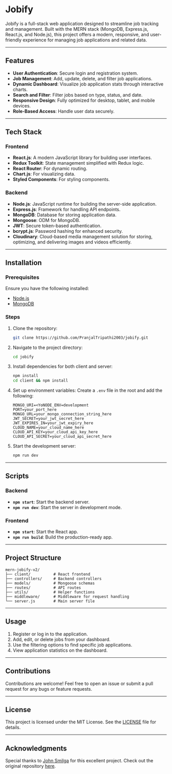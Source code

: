 # Jobify 

Jobify is a full-stack web application designed to streamline job tracking and management. Built with the MERN stack (MongoDB, Express.js, React.js, and Node.js), this project offers a modern, responsive, and user-friendly experience for managing job applications and related data.

---

## Features

- **User Authentication**: Secure login and registration system.
- **Job Management**: Add, update, delete, and filter job applications.
- **Dynamic Dashboard**: Visualize job application stats through interactive charts.
- **Search and Filter**: Filter jobs based on type, status, and date.
- **Responsive Design**: Fully optimized for desktop, tablet, and mobile devices.
- **Role-Based Access**: Handle user data securely.

---

## Tech Stack

### Frontend
- **React.js**: A modern JavaScript library for building user interfaces.
- **Redux Toolkit**: State management simplified with Redux logic.
- **React Router**: For dynamic routing.
- **Chart.js**: For visualizing data.
- **Styled Components**: For styling components.

### Backend
- **Node.js**: JavaScript runtime for building the server-side application.
- **Express.js**: Framework for handling API endpoints.
- **MongoDB**: Database for storing application data.
- **Mongoose**: ODM for MongoDB.
- **JWT**: Secure token-based authentication.
- **bcrypt.js**: Password hashing for enhanced security.
- **Cloudinary**: Cloud-based media management solution for storing, optimizing, and delivering images and videos efficiently.

---

## Installation

### Prerequisites
Ensure you have the following installed:
- [Node.js](https://nodejs.org/)
- [MongoDB](https://www.mongodb.com/)

### Steps
1. Clone the repository:
   ```bash
   git clone https://github.com/PranjalTripathi2003/jobify.git
   ```
2. Navigate to the project directory:
   ```bash
   cd jobify
   ```
3. Install dependencies for both client and server:
   ```bash
   npm install
   cd client && npm install
   ```
4. Set up environment variables:
   Create a `.env` file in the root and add the following:
   ```env
   MONGO_URI=<YoNODE_ENV=development
   PORT=your_port_here
   MONGO_URL=your_mongo_connection_string_here
   JWT_SECRET=your_jwt_secret_here
   JWT_EXPIRES_IN=your_jwt_expiry_here
   CLOUD_NAME=your_cloud_name_here
   CLOUD_API_KEY=your_cloud_api_key_here
   CLOUD_API_SECRET=your_cloud_api_secret_here

   ```
5. Start the development server:
   ```bash
   npm run dev
   ```

---

## Scripts

### Backend
- **`npm start`**: Start the backend server.
- **`npm run dev`**: Start the server in development mode.

### Frontend
- **`npm start`**: Start the React app.
- **`npm run build`**: Build the production-ready app.

---

## Project Structure

```
mern-jobify-v2/
├── client/          # React frontend
├── controllers/     # Backend controllers
├── models/          # Mongoose schemas
├── routes/          # API routes
├── utils/           # Helper functions
├── middleware/      # Middleware for request handling
└── server.js        # Main server file
```

---

## Usage
1. Register or log in to the application.
2. Add, edit, or delete jobs from your dashboard.
3. Use the filtering options to find specific job applications.
4. View application statistics on the dashboard.

---

## Contributions
Contributions are welcome! Feel free to open an issue or submit a pull request for any bugs or feature requests.

---

## License
This project is licensed under the MIT License. See the [LICENSE](LICENSE) file for details.

---

## Acknowledgments
Special thanks to [John Smilga](https://github.com/john-smilga) for this excellent project. Check out the original repository [here](https://github.com/john-smilga/mern-jobify-v2).


